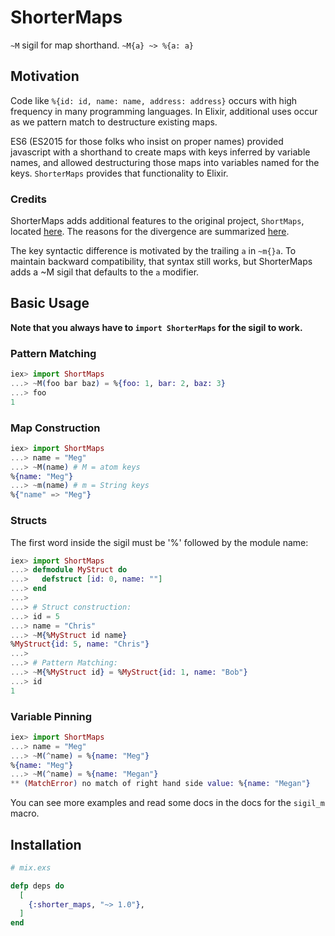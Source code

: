 # ShorterMaps

`~M` sigil for map shorthand. `~M{a} ~> %{a: a}`

## Motivation

Code like `%{id: id, name: name, address: address}` occurs with high
frequency in many programming languages.  In Elixir, additional uses occur as we
pattern match to destructure existing maps.

ES6 (ES2015 for those folks who insist on proper names) provided javascript with
a shorthand to create maps with keys inferred by variable names, and allowed
destructuring those maps into variables named for the keys.  `ShorterMaps`
provides that functionality to Elixir.

### Credits

ShorterMaps adds additional features to the original project, `ShortMaps`, located [here][original-repo]. The reasons for the divergence are summarized [here][divergent-opinion-issue].

The key syntactic difference is motivated by the trailing `a` in `~m{}a`.  To maintain backward compatibility, that syntax still works, but ShorterMaps adds a ~M sigil that defaults to the `a` modifier.

## Basic Usage

**Note that you always have to `import ShorterMaps` for the sigil to work.**

### Pattern Matching

```elixir
iex> import ShortMaps
...> ~M(foo bar baz) = %{foo: 1, bar: 2, baz: 3}
...> foo
1
```

### Map Construction

```elixir
iex> import ShortMaps
...> name = "Meg"
...> ~M(name) # M = atom keys
%{name: "Meg"}
...> ~m(name) # m = String keys
%{"name" => "Meg"}
```

### Structs

The first word inside the sigil must be '%' followed by the module name:

```elixir
iex> import ShortMaps
...> defmodule MyStruct do
...>   defstruct [id: 0, name: ""]
...> end
...>
...> # Struct construction:
...> id = 5
...> name = "Chris"
...> ~M{%MyStruct id name}
%MyStruct{id: 5, name: "Chris"}
...>
...> # Pattern Matching:
...> ~M{%MyStruct id} = %MyStruct{id: 1, name: "Bob"}
...> id
1
```

### Variable Pinning

```elixir
iex> import ShortMaps
...> name = "Meg"
...> ~M(^name) = %{name: "Meg"}
%{name: "Meg"}
...> ~M(^name) = %{name: "Megan"}
** (MatchError) no match of right hand side value: %{name: "Megan"}
```

You can see more examples and read some docs in the docs for the `sigil_m`
macro.

## Installation

```elixir
# mix.exs

defp deps do
  [
    {:shorter_maps, "~> 1.0"},
  ]
end
```

[google-groups]: https://groups.google.com/forum/#!topic/elixir-lang-core/NoUo2gqQR3I
[original-repo]: https://github.com/whatyouhide/short_maps
[divergent-opinion-issue]: https://github.com/whatyouhide/short_maps/issues/11
